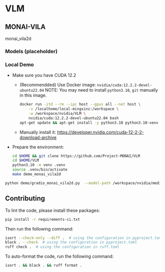 # VLM

## MONAI-VILA

monai_vila2d

### Models (placeholder)


### Local Demo

- Make sure you have CUDA 12.2    
    - (Recommendded) Use Docker image: `nvidia/cuda:12.2.2-devel-ubuntu22.04`
        NOTE: You may need to install `python3.10`, `git` manually in this image.
        ```bash
        docker run -itd --rm --ipc host --gpus all --net host \
            -v /localhome/local-mingxinz:/workspace \
            -w /workspace/nvidia/VLM \
            nvidia/cuda:12.2.2-devel-ubuntu22.04 bash
        apt-get update && apt-get install -y python3.10 python3.10-venv git
        ```
    - Manually install it: https://developer.nvidia.com/cuda-12-2-2-download-archive

- Prepare the environment:
    ```bash
    cd $HOME && git clone https://github.com/Project-MONAI/VLM
    cd $HOME/VLM
    python3.10 -m venv .venv
    source .venv/bin/activate
    make demo_monai_vila2d
    ```

```bash
python demo/gradio_monai_vila2d.py  --model-path /workspace/nvidia/medical-service-nims/checkpoints/baseline/checkpoint-3500 --conv-mode llama_3
```

## Contributing

To lint the code, please install these packages:

```bash
pip install -r requirements-ci.txt
```

Then run the following command:

```bash
isort --check-only --diff .  # using the configuration in pyproject.toml
black . --check  # using the configuration in pyproject.toml
ruff check .  # using the configuration in ruff.toml
```

To auto-format the code, run the following command:

```bash
isort . && black . && ruff format .
```

